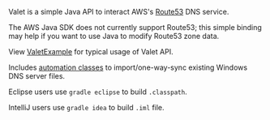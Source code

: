 Valet is a simple Java API to interact AWS's [Route53](http://aws.amazon.com/route53/) DNS service.

The AWS Java SDK does not currently support Route53; this simple binding may help if you want to use Java to modify Route53 zone data.

View [ValetExample](https://github.com/Widen/valet/blob/master/src/main/java/com/widen/valet/examples/ValetExample.java) for typical usage of Valet API.

Includes [automation classes](https://github.com/Widen/valet/blob/master/src/main/java/com/widen/valet/importer) to import/one-way-sync existing Windows DNS server files.

Eclipse users use `gradle eclipse` to build `.classpath`.

IntelliJ users use `gradle idea` to build `.iml` file.